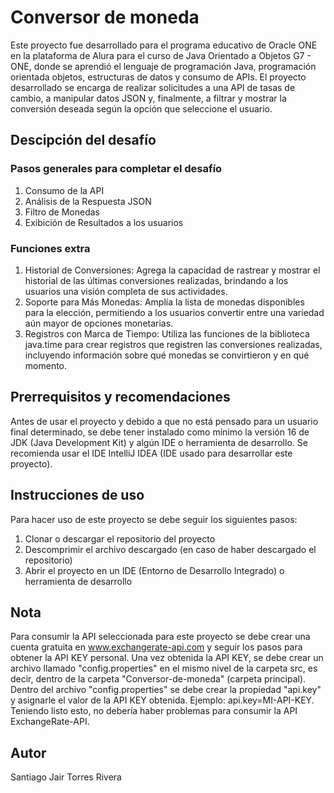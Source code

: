 # Conversor de moneda
Este proyecto fue desarrollado para el programa educativo de Oracle ONE en la plataforma de Alura para el curso de Java Orientado a Objetos G7 - ONE, donde se aprendió el lenguaje de programación Java, programación orientada objetos, estructuras de datos y consumo de APIs. El proyecto desarrollado se encarga de realizar solicitudes a una API de tasas de cambio, a manipular datos JSON y, finalmente, a filtrar y mostrar la conversión deseada según la opción que seleccione el usuario.
## Descipción del desafío
### Pasos generales para completar el desafío
1. Consumo de la API
2. Análisis de la Respuesta JSON
3. Filtro de Monedas
4. Exibición de Resultados a los usuarios
### Funciones extra
1. Historial de Conversiones: Agrega la capacidad de rastrear y mostrar el historial de las últimas conversiones realizadas, brindando a los usuarios una visión completa de sus actividades.
2. Soporte para Más Monedas: Amplía la lista de monedas disponibles para la elección, permitiendo a los usuarios convertir entre una variedad aún mayor de opciones monetarias.
3. Registros con Marca de Tiempo: Utiliza las funciones de la biblioteca java.time para crear registros que registren las conversiones realizadas, incluyendo información sobre qué monedas se convirtieron y en qué momento.
## Prerrequisitos y recomendaciones
Antes de usar el proyecto y debido a que no está pensado para un usuario final determinado, se debe tener instalado como mínimo la versión 16 de JDK (Java Development Kit) y algún IDE o herramienta de desarrollo. Se recomienda usar el IDE IntelliJ IDEA (IDE usado para desarrollar este proyecto).
## Instrucciones de uso
Para hacer uso de este proyecto se debe seguir los siguientes pasos:
1. Clonar o descargar el repositorio del proyecto
2. Descomprimir el archivo descargado (en caso de haber descargado el repositorio)
3. Abrir el proyecto en un IDE (Entorno de Desarrollo Integrado) o herramienta de desarrollo
## Nota
Para consumir la API seleccionada para este proyecto se debe crear una cuenta gratuita en www.exchangerate-api.com y seguir los pasos para obtener la API KEY personal. Una vez obtenida la API KEY, se debe crear un archivo llamado "config.properties" en el mismo nivel de la carpeta src, es decir, dentro de la carpeta "Conversor-de-moneda" (carpeta principal). Dentro del archivo "config.properties" se debe crear la propiedad "api.key" y asignarle el valor de la API KEY obtenida. Ejemplo: api.key=MI-API-KEY. Teniendo listo esto, no debería haber problemas para consumir la API ExchangeRate-API.
## Autor
Santiago Jair Torres Rivera
